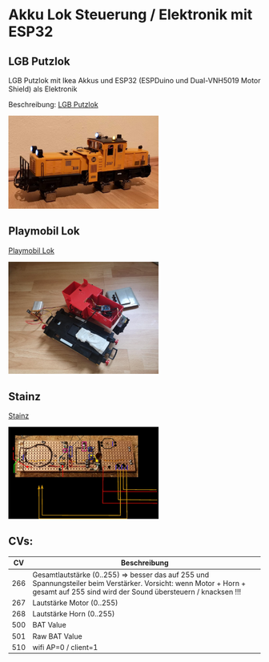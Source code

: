 # Akku Lok Steuerung / Elektronik mit ESP32

## LGB Putzlok

LGB Putzlok mit Ikea Akkus und ESP32 (ESPDuino und Dual-VNH5019 Motor Shield) als Elektronik

Beschreibung: [LGB Putzlok](Setup-Putzlok.md)

<img src="img_putz_done2.jpg" alt="LGB Akku Putzlok ESP32" width="300"/>

## Playmobil Lok
[Playmobil Lok](Setup-Playmobillok.md)

<img src="img_playmobil_inside.jpg" alt="Playmobil Lok ESP32" width="300"/>

## Stainz
[Stainz](Setup-Stainz.md)

<img src="img_stainz_platine.jpg" alt="Playmobil Lok ESP32" width="300"/>



## CVs:
| CV | Beschreibung |
|---|---|
| 266 | Gesamtlautstärke (0..255) => besser das auf 255 und Spannungsteiler beim Verstärker. Vorsicht: wenn Motor + Horn + gesamt auf 255 sind wird der Sound übersteuern / knacksen !!! |
| 267 | Lautstärke Motor (0..255) |
| 268 | Lautstärke Horn (0..255) |
| 500 | BAT Value |
| 501 | Raw BAT Value |
| 510 | wifi AP=0 / client=1 |
